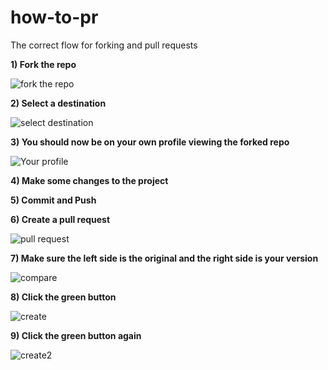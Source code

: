 # how-to-pr
The correct flow for forking and pull requests

**1) Fork the repo**

![fork the repo](https://www.dropbox.com/s/riugw5tiwjc7xa0/Screenshot_2015-06-25_13_25_12.png?dl=0&raw=1)  

**2) Select a destination**

![select destination](https://www.dropbox.com/s/z5t42al6ul852e5/Screenshot_2015-06-25_13_25_32.png?dl=0&raw=1)

**3) You should now be on your own profile viewing the forked repo**

![Your profile](https://www.dropbox.com/s/v5ipupawv9k6tjd/Screenshot_2015-06-25_13_25_41.png?dl=0&raw=1)

**4) Make some changes to the project**  

**5) Commit and Push**  

**6) Create a pull request**  

![pull request](https://www.dropbox.com/s/uior7t7pexzqblv/Screenshot_2015-06-25_13_25_52.png?dl=0&raw=1)  

**7) Make sure the left side is the original and the right side is your version**  

![compare](https://www.dropbox.com/s/oxqw6n19q127499/Screenshot_2015-06-25_13_25_58.png?dl=0&raw=1)  

**8) Click the green button**  

![create](https://www.dropbox.com/s/o1zmwmi5rvcft4s/Screenshot_2015-06-25_13_28_22.png?dl=0&raw=1)  

**9) Click the green button again**

![create2](https://www.dropbox.com/s/fvbqyzym56xve82/Screenshot_2015-06-25_13_28_30.png?dl=0&raw=1)
